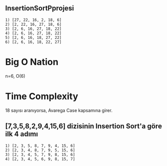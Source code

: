 ## InsertionSortPprojesi
```
1) [27, 22, 16, 2, 18, 6]
2) [2, 22, 16, 27, 18, 6]
3) [2, 6, 16, 27, 18, 22]
4) [2, 6, 16, 27, 18, 22]
5) [2, 6, 16, 18, 27, 22]
6) [2, 6, 16, 18, 22, 27]
```
# Big O Nation

n=6, O(6)

# Time Complexity

18 sayısı aranıyorsa, Avarega Case kapsamına girer.

## [7,3,5,8,2,9,4,15,6] dizisinin Insertion Sort'a göre ilk 4 adımı
```
1) [2, 3, 5, 8, 7, 9, 4, 15, 6]
2) [2, 3, 4, 8, 7, 9, 5, 15, 6]
3) [2, 3, 4, 5, 7, 9, 8, 15, 6]
4) [2, 3, 4, 5, 6, 9, 8, 15, 7]

````

